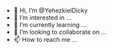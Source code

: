 - 👋 Hi, I’m @YehezkielDicky
- 👀 I’m interested in ...
- 🌱 I’m currently learning ...
- 💞️ I’m looking to collaborate on ...
- 📫 How to reach me ...

<!---
YehezkielDicky/YehezkielDicky is a ✨ special ✨ repository because its `README.md` (this file) appears on your GitHub profile.
You can click the Preview link to take a look at your changes.
--->
